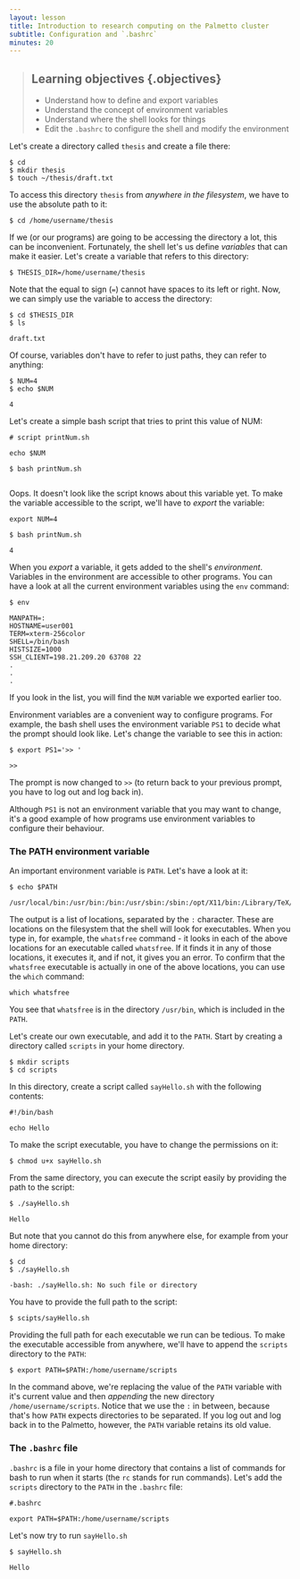 ```yaml
---
layout: lesson
title: Introduction to research computing on the Palmetto cluster
subtitle: Configuration and `.bashrc`
minutes: 20
---
```


> ## Learning objectives {.objectives}
> * Understand how to define and export variables
> * Understand the concept of environment variables
> * Understand where the shell looks for things
> * Edit the `.bashrc` to configure the shell and modify the environment

Let's create a directory called `thesis` and create a file there:

~~~{.bash}
$ cd
$ mkdir thesis
$ touch ~/thesis/draft.txt
~~~

To access this directory `thesis` from *anywhere in the filesystem*,
we have to use the absolute path to it:

~~~{.bash}
$ cd /home/username/thesis
~~~

If we (or our programs) are going to be accessing the directory a lot,
this can be inconvenient.
Fortunately, the shell let's us define *variables*
that can make it easier.
Let's create a variable that refers to this directory:

~~~{.bash}
$ THESIS_DIR=/home/username/thesis
~~~

Note that the equal to sign (`=`)
cannot have spaces to its left or right.
Now, we can simply use the variable to
access the directory:

~~~{.bash}
$ cd $THESIS_DIR
$ ls
~~~

~~~{.output}
draft.txt
~~~

Of course, variables don't have to refer to just
paths, they can refer to anything:

~~~{.bash}
$ NUM=4
$ echo $NUM
~~~

~~~{.output}
4
~~~

Let's create a simple bash script that tries to print
this value of NUM:

~~~
# script printNum.sh

echo $NUM
~~~

~~~{.bash}
$ bash printNum.sh
~~~

~~~{.output}
~~~

Oops. It doesn't look like the script knows
about this variable yet. To make the variable
accessible to the script,
we'll have to *export* the variable:

~~~{.bash}
export NUM=4
~~~

~~~{.bash}
$ bash printNum.sh
~~~

~~~{.output}
4
~~~

When you *export* a variable,
it gets added to the shell's *environment*.
Variables in the environment are accessible to other programs.
You can have a look at all the current environment variables using
the `env` command:

~~~{.bash}
$ env
~~~

~~~{.output}
MANPATH=:
HOSTNAME=user001
TERM=xterm-256color
SHELL=/bin/bash
HISTSIZE=1000
SSH_CLIENT=198.21.209.20 63708 22
.
.
.
~~~

If you look in the list, you will find the `NUM` variable
we exported earlier too.

Environment variables are a convenient way to configure programs.
For example, the bash shell uses the environment variable
`PS1` to decide what the prompt should look like.
Let's change the variable to see this in action:

~~~{.bash}
$ export PS1='>> '
~~~

~~~{.output}
>>
~~~

The prompt is now changed to `>>`
(to return back to your previous prompt, you have
to log out and log back in).

Although `PS1` is not an environment variable
that you may want to change,
it's a good example of how programs use environment
variables to configure their behaviour.

### The PATH environment variable

An important environment variable is `PATH`.
Let's have a look at it:

~~~{.bash}
$ echo $PATH
~~~

~~~{.output}
/usr/local/bin:/usr/bin:/bin:/usr/sbin:/sbin:/opt/X11/bin:/Library/TeX/texbin
~~~

The output is a list of locations,
separated by the `:` character.
These are locations on the filesystem
that the shell will look for executables.
When you type in, for example,
the `whatsfree` command - it looks
in each of the above locations for an executable
called `whatsfree`.
If it finds it in any of those locations,
it executes it,
and if not, it gives you an error.
To confirm that the `whatsfree` executable is actually in
one of the above locations, you can use the `which` command:

~~~{.bash}
which whatsfree
~~~

You see that `whatsfree` is in the directory `/usr/bin`,
which is included in the `PATH`.

Let's create our own executable,
and add it to the `PATH`.
Start by creating a directory called `scripts` in your home directory.

~~~{.bash}
$ mkdir scripts
$ cd scripts
~~~

In this directory,
create a script called `sayHello.sh`
with the following contents:

~~~
#!/bin/bash

echo Hello
~~~

To make the script executable,
you have to change the permissions on it:

~~~{.bash}
$ chmod u+x sayHello.sh
~~~

From the same directory,
you can execute the script easily
by providing the path to the script:

~~~{.bash}
$ ./sayHello.sh
~~~

~~~{.output}
Hello
~~~

But note that you cannot do this from anywhere else,
for example from your home directory:

~~~{.bash}
$ cd
$ ./sayHello.sh
~~~

~~~{.error}
-bash: ./sayHello.sh: No such file or directory
~~~

You have to provide the full path to the script:

~~~{.bash}
$ scipts/sayHello.sh
~~~

Providing the full path for each executable we run
can be tedious.
To make the executable accessible from anywhere,
we'll have to append the `scripts` directory to the `PATH`:

~~~{.bash}
$ export PATH=$PATH:/home/username/scripts
~~~

In the command above, we're replacing the value
of the `PATH` variable
with it's current value and then *appending*
the new directory `/home/username/scripts`.
Notice that we use the `:` in between,
because that's how `PATH` expects directories to be separated.
If you log out and log back in to the Palmetto, however,
the `PATH` variable retains its old value.

### The `.bashrc` file

`.bashrc` is a file in your home directory
that contains a list of commands for bash to run
when it starts (the `rc` stands for run commands).
Let's add the `scripts` directory to the `PATH` in the `.bashrc`
file:

~~~
#.bashrc

export PATH=$PATH:/home/username/scripts
~~~

Let's now try to run `sayHello.sh`

~~~{.bash}
$ sayHello.sh
~~~

~~~{.output}
Hello
~~~


